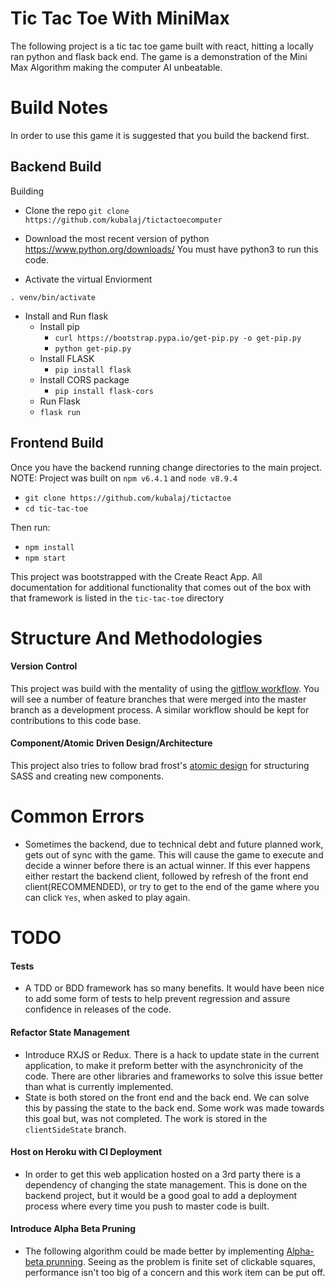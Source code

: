 # Tic Tac Toe With MiniMax

The following project is a tic tac toe game built with react, hitting a locally ran python and flask back end. The game is a demonstration of the Mini Max Algorithm making the computer AI unbeatable.


# Build Notes

In order to use this game it is suggested that you build the backend first.

## Backend Build
Building
  - Clone the repo `git clone https://github.com/kubalaj/tictactoecomputer`

  - Download the most recent version of python https://www.python.org/downloads/ You must have python3 to run this code.
  - Activate the virtual Enviorment

  `. venv/bin/activate`
  - Install and Run flask
    - Install pip
      - `curl https://bootstrap.pypa.io/get-pip.py -o get-pip.py`
      - `python get-pip.py`
    - Install FLASK
      - `pip install flask`
    - Install CORS package
      - `pip install flask-cors`
    - Run Flask
    - `flask run`

## Frontend Build

Once you have the backend running change directories to the main project. NOTE: Project was built on `npm v6.4.1` and `node v8.9.4`

- `git clone https://github.com/kubalaj/tictactoe`
- `cd tic-tac-toe`

Then run:
- `npm install`
- `npm start`

This project was bootstrapped with the Create React App. All documentation for additional functionality that comes out of the box with that framework is listed in the `tic-tac-toe` directory

# Structure And Methodologies
#### Version Control
This project was build with the mentality of using the [gitflow workflow](https://www.atlassian.com/git/tutorials/comparing-workflows/gitflow-workflow). You will see a number of feature branches that were merged into the master branch as a development process. A similar workflow should be kept for contributions to this code base.
#### Component/Atomic Driven Design/Architecture
This project also tries to follow brad frost's [atomic design](http://bradfrost.com/blog/post/atomic-web-design/) for structuring SASS and creating new components.

# Common Errors
- Sometimes the backend, due to technical debt and future planned work, gets out of sync with the game. This will cause the game to execute and decide a winner before there is an actual winner. If this ever happens either restart the backend client, followed by refresh of the front end client(RECOMMENDED), or try to get to the end of the game where you can click `Yes`, when asked to play again.

# TODO
#### Tests
- A TDD or BDD framework has so many benefits. It would have been nice to add some form of tests to help prevent regression and assure confidence in releases of the code.

#### Refactor State Management
- Introduce RXJS or Redux. There is a hack to update state in the current application, to make it preform better with the asynchronicity of the code. There are other libraries and frameworks to solve this issue better than what is currently implemented.
- State is both stored on the front end and the back end. We can solve this by passing the state to the back end. Some work was made towards this goal but, was not completed. The work is stored in the `clientSideState` branch.

#### Host on Heroku with CI Deployment
- In order to get this web application hosted on a 3rd party there is a dependency of changing the state management. This is done on the backend project, but it would be a good goal to add a deployment process where every time you push to master code is built.

#### Introduce Alpha Beta Pruning
- The following algorithm could be made better by implementing [Alpha-beta prunning](https://en.wikipedia.org/wiki/Alpha%E2%80%93beta_pruning). Seeing as the problem is finite set of clickable squares, performance isn't too big of a concern and this work item can be put off.
